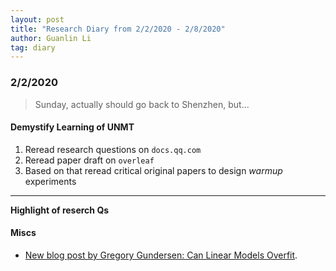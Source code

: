 ```yaml
---
layout: post
title: "Research Diary from 2/2/2020 - 2/8/2020"
author: Guanlin Li
tag: diary
---
```


### 2/2/2020

> Sunday, actually should go back to Shenzhen, but...

#### Demystify Learning of UNMT

1. Reread research questions on `docs.qq.com`
2. Reread paper draft on `overleaf`
3. Based on that reread critical original papers to design *warmup* experiments

---

**Highlight of reserch Qs**



#### Miscs

- [New blog post by Gregory Gundersen: Can Linear Models Overfit](http://gregorygundersen.com/blog/2020/01/31/linear-overfitting/).